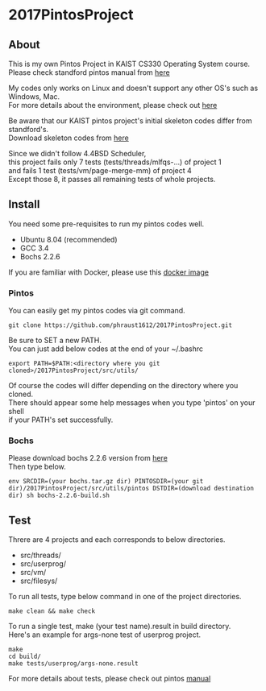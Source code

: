# 2017PintosProject

## About

This is my own Pintos Project in KAIST CS330 Operating System course.  
Please check standford pintos manual from [here](https://web.stanford.edu/class/cs140/projects/pintos/pintos.html)  

My codes only works on Linux and doesn't support any other OS's such as Windows, Mac.  
For more details about the environment, please check out [here](https://github.com/hangpark/pintos-dev-env-kaist)  

Be aware that our KAIST pintos project's initial skeleton codes differ from standford's.  
Download skeleton codes from [here](https://github.com/hangpark/pintos-dev-env-kaist/raw/master/pintos.tar.gz)  

Since we didn't follow 4.4BSD Scheduler,  
this project fails only 7 tests (tests/threads/mlfqs-...) of project 1  
and fails 1 test (tests/vm/page-merge-mm) of project 4  
Except those 8, it passes all remaining tests of whole projects.  

## Install

You need some pre-requisites to run my pintos codes well.

* Ubuntu 8.04 (recommended)
* GCC 3.4
* Bochs 2.2.6

If you are familiar with Docker, please use this [docker image](https://github.com/hangpark/pintos-dev-env-kaist)  

### Pintos

You can easily get my pintos codes via git command.

```shell
git clone https://github.com/phraust1612/2017PintosProject.git
```

Be sure to SET a new PATH.  
You can just add below codes at the end of your ~/.bashrc  

```shell
export PATH=$PATH:<directory where you git cloned>/2017PintosProject/src/utils/
```

Of course the codes will differ depending on the directory where you cloned.  
There should appear some help messages when you type 'pintos' on your shell  
if your PATH's set successfully.  

### Bochs

Please download bochs 2.2.6 version from [here](https://sourceforge.net/projects/bochs/files/bochs/2.2.6/)  
Then type below.  

```shell
env SRCDIR=(your bochs.tar.gz dir) PINTOSDIR=(your git dir)/2017PintosProject/src/utils/pintos DSTDIR=(download destination dir) sh bochs-2.2.6-build.sh
```

## Test

Threre are 4 projects and each corresponds to below directories.  
* src/threads/
* src/userprog/
* src/vm/
* src/filesys/

To run all tests, type below command in one of the project directories.  

```shell
make clean && make check
```

To run a single test, make (your test name).result in build directory.  
Here's an example for args-none test of userprog project.  
```shell
make
cd build/
make tests/userprog/args-none.result
```

For more details about tests, please check out pintos [manual](https://web.stanford.edu/class/cs140/projects/pintos/pintos.html)  

